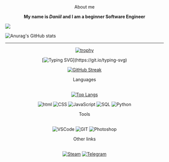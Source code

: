 <head>
<link rel="stylesheet" href="css/styles.css">
</head>

<div align="center">About me</div>
<b><p align="center">My name is <span style="font-style:italic">Daniil</span> and I am a beginner Software Engineer </p></b>

![](https://img2.akspic.ru/previews/5/2/6/2/4/142625/142625-liniya-nebo-graficeskij_dizajn-simmetriya-purpurnyj_cvet-x750.jpg)

![Anurag's GitHub stats](https://github-readme-stats.vercel.app/api?username=DanyaCorneum&show_icons=true&theme=tokyonight)

---

<div align="center">

[![trophy](https://github-profile-trophy.vercel.app/?username=DanyaCorneum&theme=onedark)](https://github.com/ryo-ma/github-profile-trophy)

[![Typing SVG](https://readme-typing-svg.herokuapp.com?color=%ADFF2F&lines=A+young+fronted+developer+c:)](https://git.io/typing-svg)

[![GitHub Streak](https://github-readme-streak-stats.herokuapp.com/?user=DanyaCorneum&theme=dark)](https://git.io/streak-stats)

</div>

<div align="center"> Languages </div><br>
<div align="center">

[![Top Langs](https://github-readme-stats.vercel.app/api/top-langs/?username=DanyaCorneum&theme=dark)](https://github.com/anuraghazra/github-readme-stats)

![html](https://img.shields.io/badge/-HTML-black?style=for-the-badge&logo=html5)
![CSS](https://img.shields.io/badge/-CSS-black?style=for-the-badge&logo=CSS3&logoColor=blue)
![JavaScript](https://img.shields.io/badge/-JavaScript-black?style=for-the-badge&logo=JavaScript&logoColor=yellow)
![SQL](https://img.shields.io/badge/-SQL-black?style=for-the-badge&logo=Sqlite&logoColor=orange)
![Python](https://img.shields.io/badge/-Python-black?style=for-the-badge&logo=python&logoColor=yellow)

</div>

<div align="center">Tools</div><br>
<div align="center">

![VSCode](https://img.shields.io/badge/-VSCode-black?style=for-the-badge&logo=visualstudiocode&logogColor)
![GIT](https://img.shields.io/badge/-GIT-black?style=for-the-badge&logo=git&logogColor=yellow)
![Photoshop](https://img.shields.io/badge/-Photoshop-black?style=for-the-badge&logo=AdobePhotoshop&logogColor=yellow)

</div>

<div align="center"> Other links </div><br>

<div align="center">

[![Steam](https://img.shields.io/badge/-Steam-black?style=for-the-badge&logo=Steam&logogColor)](https://steamcommunity.com/profiles/76561198413798566/)
[![Telegram](https://img.shields.io/badge/-Telegram-black?style=for-the-badge&logo=Telegram&logoColor)](https://t.me/DanyaCorneum)

</div>
